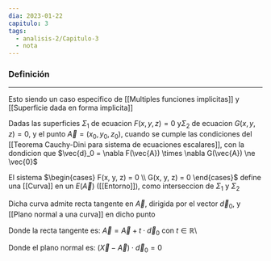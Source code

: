 ```yaml
---
dia: 2023-01-22
capitulo: 3
tags:
  - analisis-2/Capitulo-3
  - nota
---
```

### Definición
---
Esto siendo un caso especifico de [[Multiples funciones implicitas]] y [[Superficie dada en forma implicita]]

Dadas las superficies $\Sigma_1$ de ecuacion $F(x, y, z) = 0$ y$\Sigma_2$ de ecuacion $G(x, y, z) = 0$, y el punto $\vec{A} = (x_0, y_0, z_0)$, cuando se cumple las condiciones del [[Teorema Cauchy-Dini para sistema de ecuaciones escalares]], con la dondicion que $\vec{d}_0 = \nabla F(\vec{A}) \times \nabla G(\vec{A}) \ne \vec{0}$

El sistema $\begin{cases} F(x, y, z) = 0 \\ G(x, y, z) = 0 \end{cases}$ define una [[Curva]] en un $E(\vec{A})$ ([[Entorno]]), como interseccion de $\Sigma_1$ y  $\Sigma_2$

Dicha curva admite recta tangente en $\vec{A}$, dirigida por el vector $\vec{d}_0$, y [[Plano normal a una curva]] en dicho punto

Donde la recta tangente es: $\vec{A} = \vec{A} + t \cdot \vec{d}_0$ con $t \in \mathbb{R}$\

Donde el plano normal es: $(\vec{X} - \vec{A}) \cdot \vec{d}_0 = 0$